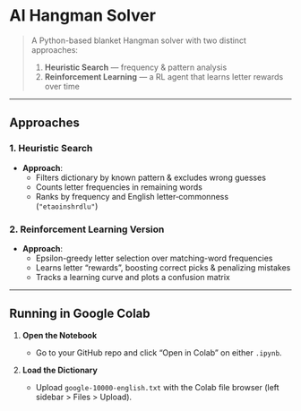 # AI Hangman Solver

> A Python-based blanket Hangman solver with two distinct approaches:
> 1. **Heuristic Search** — frequency & pattern analysis  
> 2. **Reinforcement Learning** — a RL agent that learns letter rewards over time

---

## Approaches

### 1. Heuristic Search 
- **Approach**:  
  - Filters dictionary by known pattern & excludes wrong guesses  
  - Counts letter frequencies in remaining words  
  - Ranks by frequency and English letter‐commonness (`"etaoinshrdlu"`)  

### 2. Reinforcement Learning Version   
- **Approach**:  
  - Epsilon-greedy letter selection over matching-word frequencies  
  - Learns letter “rewards”, boosting correct picks & penalizing mistakes  
  - Tracks a learning curve and plots a confusion matrix  

---

## Running in Google Colab

1. **Open the Notebook**  
   - Go to your GitHub repo and click “Open in Colab” on either `.ipynb`.  

2. **Load the Dictionary**  
   - Upload `google-10000-english.txt` with the Colab file browser (left sidebar > Files > Upload).

